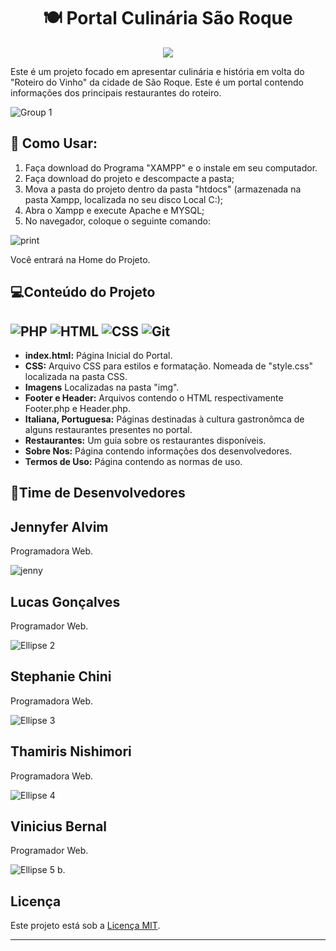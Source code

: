 
<h1 align="center"> 🍽 Portal Culinária São Roque</h1>
<p align="center"><img src="http://img.shields.io/static/v1?label=STATUS&message=EM%20DESENVOLVIMENTO&color=GREEN&style=for-the-badge"/></p>

 
Este é um projeto focado em apresentar culinária e história em volta do "Roteiro do Vinho" da cidade de São Roque. 
Este é um portal contendo informações dos principais restaurantes do roteiro.



![Group 1](https://github.com/steniechini/portal_suc/assets/117695086/c9184722-73a5-45b4-9c32-a8ac9f6560a8)




## 📎 Como Usar:

1. Faça download do Programa "XAMPP" e o instale em seu computador.
2. Faça download do projeto e descompacte a pasta;
3. Mova a pasta do projeto dentro da pasta "htdocs" (armazenada na pasta Xampp, localizada no seu disco Local C:);
4. Abra o Xampp e execute Apache e MYSQL;
5. No navegador, coloque o seguinte comando:


![print](https://github.com/steniechini/portal_suc/assets/117695086/a6a473e9-ac77-4f55-8d29-74d5de18c600)



 Você entrará na Home do Projeto.

## 💻Conteúdo do Projeto
## ![PHP](https://img.shields.io/badge/-PHP-777BB4?style=for-the-badge&logo=php&logoColor=white) ![HTML](https://img.shields.io/badge/-HTML5-E34F26?style=for-the-badge&logo=html5&logoColor=white) ![CSS](https://img.shields.io/badge/-CSS3-1572B6?style=for-the-badge&logo=css3&logoColor=white)  ![Git](https://img.shields.io/badge/-Git-F05032?style=for-the-badge&logo=git&logoColor=white) 

  
- **index.html:** Página Inicial do Portal.
- **CSS:** Arquivo CSS para estilos e formatação. Nomeada de "style.css" localizada na pasta CSS.
- **Imagens** Localizadas na pasta "img".
- **Footer e Header:** Arquivos contendo o HTML respectivamente Footer.php e Header.php.
- **Italiana, Portuguesa:** Páginas destinadas à cultura gastronômca de alguns restaurantes presentes no portal.
- **Restaurantes:** Um guia sobre os restaurantes disponíveis.
- **Sobre Nos:** Página contendo informações dos desenvolvedores.
- **Termos de Uso:** Página contendo as normas de uso.



## 🌟Time de Desenvolvedores


<h2>Jennyfer Alvim</h2> 
Programadora Web. 

![jenny](https://github.com/steniechini/portal_suc/assets/117695086/171dc932-4ee7-4565-b990-e8d9866e4f49)

<h2>Lucas Gonçalves</h2> 
Programador Web.

![Ellipse 2](https://github.com/steniechini/portal_suc/assets/117695086/34983513-ca11-435b-90d7-063708e4ddf6)

<h2>Stephanie Chini</h2>
Programadora Web.

![Ellipse 3](https://github.com/steniechini/portal_suc/assets/117695086/5eab4874-134c-4f23-b253-8d2947cb00db)

<h2>Thamiris Nishimori</h2>
Programadora Web.

![Ellipse 4](https://github.com/steniechini/portal_suc/assets/117695086/8f8f0157-fdad-4d6e-874c-aba28d35fa17)


<h2>Vinicius Bernal</h2>
Programador Web.

![Ellipse 5](https://github.com/steniechini/portal_suc/assets/117695086/a5ce01dc-eedf-4aa7-9fa1-79400f0badf6)
b.


## Licença

Este projeto está sob a [Licença MIT](LICENSE).

---
